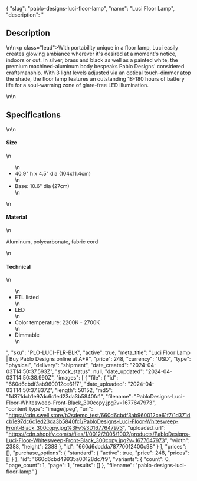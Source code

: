 {
  "slug": "pablo-designs-luci-floor-lamp",
  "name": "Luci Floor Lamp",
  "description": "<h2>Description</h2>\n<!-- split -->\n<p class=\"lead\">With portability unique in a floor lamp, Luci easily creates glowing ambiance wherever it's desired at a moment's notice, indoors or out. In silver, brass and black as well as a painted white, the premium machined-aluminum body bespeaks Pablo Designs' considered craftsmanship. With 3 light levels adjusted via an optical touch-dimmer atop the shade, the floor lamp features an outstanding 18-180 hours of battery life for a soul-warming zone of glare-free LED illumination. </p>\n<!-- split -->\n<h2>Specifications</h2>\n<!-- split -->\n<h4>Size</h4>\n<ul>\n<li>40.9\" h x 4.5\" dia (104x11.4cm)</li>\n<li>Base: 10.6\" dia (27cm)</li>\n</ul>\n<h4>Material</h4>\n<p>Aluminum, polycarbonate, fabric cord</p>\n<h4>Technical</h4>\n<ul>\n<li>ETL listed</li>\n<li>LED</li>\n<li>Color temperature: 2200K - 2700K</li>\n<li>Dimmable</li>\n</ul>",
  "sku": "PLO-LUCI-FLR-BLK",
  "active": true,
  "meta_title": "Luci Floor Lamp | Buy Pablo Designs online at A+R",
  "price": 248,
  "currency": "USD",
  "type": "physical",
  "delivery": "shipment",
  "date_created": "2024-04-03T14:50:37.593Z",
  "stock_status": null,
  "date_updated": "2024-04-03T14:50:38.990Z",
  "images": [
    {
      "file": {
        "id": "660d6cbdf3ab960012ce61f7",
        "date_uploaded": "2024-04-03T14:50:37.837Z",
        "length": 50152,
        "md5": "1d371dcb1e97dc6c1ed23da3b5840fc1",
        "filename": "PabloDesigns-Luci-Floor-Whitesweep-Front-Black_300copy.jpg?v=1677647973",
        "content_type": "image/jpeg",
        "url": "https://cdn.swell.store/b2sdemo_test/660d6cbdf3ab960012ce61f7/1d371dcb1e97dc6c1ed23da3b5840fc1/PabloDesigns-Luci-Floor-Whitesweep-Front-Black_300copy.jpg%3Fv%3D1677647973",
        "uploaded_url": "https://cdn.shopify.com/s/files/1/0012/2005/1002/products/PabloDesigns-Luci-Floor-Whitesweep-Front-Black_300copy.jpg?v=1677647973",
        "width": 2388,
        "height": 2388
      },
      "id": "660d6cbdda78770012400c98"
    }
  ],
  "prices": [],
  "purchase_options": {
    "standard": {
      "active": true,
      "price": 248,
      "prices": []
    }
  },
  "id": "660d6cbd49935a00128dc7f9",
  "variants": {
    "count": 0,
    "page_count": 1,
    "page": 1,
    "results": []
  },
  "filename": "pablo-designs-luci-floor-lamp"
}